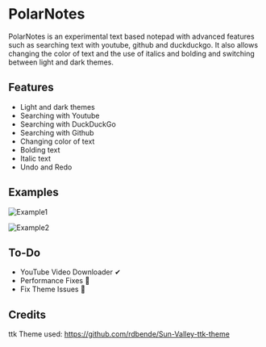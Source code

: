 # PolarNotes
PolarNotes is an experimental text based notepad with advanced features such as searching text with youtube, github and duckduckgo. It also allows changing the color of text and the use of italics and bolding and switching between light and dark themes.

## Features
- Light and dark themes
- Searching with Youtube
- Searching with DuckDuckGo
- Searching with Github
- Changing color of text
- Bolding text
- Italic text
- Undo and Redo

## Examples

![Example1](https://user-images.githubusercontent.com/99787566/205431852-e923ced2-6181-4418-92f7-878bc63c5298.PNG)

![Example2](https://user-images.githubusercontent.com/99787566/205431318-339f9fe3-b233-4afb-90f2-08737379c9ed.PNG)

## To-Do
- YouTube Video Downloader ✔
- Performance Fixes 🔳
- Fix Theme Issues 🔳


## Credits
ttk Theme used: https://github.com/rdbende/Sun-Valley-ttk-theme
